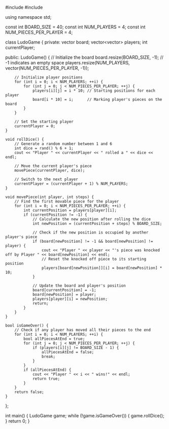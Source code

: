 #include <iostream>
#include <vector>

using namespace std;

const int BOARD_SIZE = 40;
const int NUM_PLAYERS = 4;
const int NUM_PIECES_PER_PLAYER = 4;

class LudoGame {
private:
    vector<int> board;
    vector<vector<int>> players;
    int currentPlayer;

public:
    LudoGame() {
        // Initialize the board
        board.resize(BOARD_SIZE, -1); // -1 indicates an empty space
        players.resize(NUM_PLAYERS, vector<int>(NUM_PIECES_PER_PLAYER, -1));

        // Initialize player positions
        for (int i = 0; i < NUM_PLAYERS; ++i) {
            for (int j = 0; j < NUM_PIECES_PER_PLAYER; ++j) {
                players[i][j] = i * 10; // Starting positions for each player
                board[i * 10] = i;      // Marking player's pieces on the board
            }
        }

        // Set the starting player
        currentPlayer = 0;
    }

    void rollDice() {
        // Generate a random number between 1 and 6
        int dice = rand() % 6 + 1;
        cout << "Player " << currentPlayer << " rolled a " << dice << endl;

        // Move the current player's piece
        movePiece(currentPlayer, dice);

        // Switch to the next player
        currentPlayer = (currentPlayer + 1) % NUM_PLAYERS;
    }

    void movePiece(int player, int steps) {
        // Find the first movable piece for the player
        for (int i = 0; i < NUM_PIECES_PER_PLAYER; ++i) {
            int currentPosition = players[player][i];
            if (currentPosition != -1) {
                // Calculate the new position after rolling the dice
                int newPosition = (currentPosition + steps) % BOARD_SIZE;

                // Check if the new position is occupied by another player's piece
                if (board[newPosition] != -1 && board[newPosition] != player) {
                    cout << "Player " << player << "'s piece was knocked off by Player " << board[newPosition] << endl;
                    // Reset the knocked off piece to its starting position
                    players[board[newPosition]][i] = board[newPosition] * 10;
                }

                // Update the board and player's position
                board[currentPosition] = -1;
                board[newPosition] = player;
                players[player][i] = newPosition;
                return;
            }
        }
    }

    bool isGameOver() {
        // Check if any player has moved all their pieces to the end
        for (int i = 0; i < NUM_PLAYERS; ++i) {
            bool allPiecesAtEnd = true;
            for (int j = 0; j < NUM_PIECES_PER_PLAYER; ++j) {
                if (players[i][j] != BOARD_SIZE - 1) {
                    allPiecesAtEnd = false;
                    break;
                }
            }
            if (allPiecesAtEnd) {
                cout << "Player " << i << " wins!" << endl;
                return true;
            }
        }
        return false;
    }
};

int main() {
    LudoGame game;
    while (!game.isGameOver()) {
        game.rollDice();
    }
    return 0;
}
